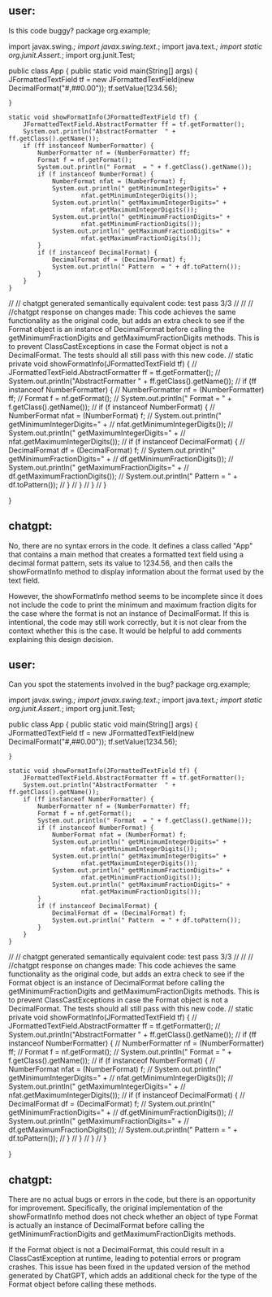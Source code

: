 

## user: 

Is this code buggy?
package org.example;

import javax.swing.*;
import javax.swing.text.*;
import java.text.*;
import static org.junit.Assert.*;
import org.junit.Test;

public class App {
    public static void main(String[] args) {
        JFormattedTextField tf = new JFormattedTextField(new DecimalFormat("#,##0.00"));
        tf.setValue(1234.56);


    }

    static void showFormatInfo(JFormattedTextField tf) {
        JFormattedTextField.AbstractFormatter ff = tf.getFormatter();
        System.out.println("AbstractFormatter  " + ff.getClass().getName());
        if (ff instanceof NumberFormatter) {
            NumberFormatter nf = (NumberFormatter) ff;
            Format f = nf.getFormat();
            System.out.println(" Format  = " + f.getClass().getName());
            if (f instanceof NumberFormat) {
                NumberFormat nfat = (NumberFormat) f;
                System.out.println(" getMinimumIntegerDigits=" +
                        nfat.getMinimumIntegerDigits());
                System.out.println(" getMaximumIntegerDigits=" +
                        nfat.getMaximumIntegerDigits());
                System.out.println(" getMinimumFractionDigits=" +
                        nfat.getMinimumFractionDigits());
                System.out.println(" getMaximumFractionDigits=" +
                        nfat.getMaximumFractionDigits());
            }
            if (f instanceof DecimalFormat) {
                DecimalFormat df = (DecimalFormat) f;
                System.out.println(" Pattern  = " + df.toPattern());
            }
        }
    }


//    // chatgpt generated  semantically equivalent code: test pass 3/3
//    //
//    //chatgpt response on changes made: This code achieves the same functionality as the original code, but adds an extra check to see if the Format object is an instance of DecimalFormat before calling the getMinimumFractionDigits and getMaximumFractionDigits methods. This is to prevent ClassCastExceptions in case the Format object is not a DecimalFormat. The tests should all still pass with this new code.
//    static private void showFormatInfo(JFormattedTextField tf) {
//        JFormattedTextField.AbstractFormatter ff = tf.getFormatter();
//        System.out.println("AbstractFormatter  " + ff.getClass().getName());
//        if (ff instanceof NumberFormatter) {
//            NumberFormatter nf = (NumberFormatter) ff;
//            Format f = nf.getFormat();
//            System.out.println(" Format  = " + f.getClass().getName());
//            if (f instanceof NumberFormat) {
//                NumberFormat nfat = (NumberFormat) f;
//                System.out.println(" getMinimumIntegerDigits=" +
//                        nfat.getMinimumIntegerDigits());
//                System.out.println(" getMaximumIntegerDigits=" +
//                        nfat.getMaximumIntegerDigits());
//                if (f instanceof DecimalFormat) {
//                    DecimalFormat df = (DecimalFormat) f;
//                    System.out.println(" getMinimumFractionDigits=" +
//                            df.getMinimumFractionDigits());
//                    System.out.println(" getMaximumFractionDigits=" +
//                            df.getMaximumFractionDigits());
//                    System.out.println(" Pattern  = " + df.toPattern());
//                }
//            }
//        }
//    }



}

## chatgpt: 

No, there are no syntax errors in the code. It defines a class called "App" that contains a main method that creates a formatted text field using a decimal format pattern, sets its value to 1234.56, and then calls the showFormatInfo method to display information about the format used by the text field. 

However, the showFormatInfo method seems to be incomplete since it does not include the code to print the minimum and maximum fraction digits for the case where the format is not an instance of DecimalFormat. If this is intentional, the code may still work correctly, but it is not clear from the context whether this is the case. It would be helpful to add comments explaining this design decision.

## user: 

Can you spot the statements involved in the bug?
package org.example;

import javax.swing.*;
import javax.swing.text.*;
import java.text.*;
import static org.junit.Assert.*;
import org.junit.Test;

public class App {
    public static void main(String[] args) {
        JFormattedTextField tf = new JFormattedTextField(new DecimalFormat("#,##0.00"));
        tf.setValue(1234.56);


    }

    static void showFormatInfo(JFormattedTextField tf) {
        JFormattedTextField.AbstractFormatter ff = tf.getFormatter();
        System.out.println("AbstractFormatter  " + ff.getClass().getName());
        if (ff instanceof NumberFormatter) {
            NumberFormatter nf = (NumberFormatter) ff;
            Format f = nf.getFormat();
            System.out.println(" Format  = " + f.getClass().getName());
            if (f instanceof NumberFormat) {
                NumberFormat nfat = (NumberFormat) f;
                System.out.println(" getMinimumIntegerDigits=" +
                        nfat.getMinimumIntegerDigits());
                System.out.println(" getMaximumIntegerDigits=" +
                        nfat.getMaximumIntegerDigits());
                System.out.println(" getMinimumFractionDigits=" +
                        nfat.getMinimumFractionDigits());
                System.out.println(" getMaximumFractionDigits=" +
                        nfat.getMaximumFractionDigits());
            }
            if (f instanceof DecimalFormat) {
                DecimalFormat df = (DecimalFormat) f;
                System.out.println(" Pattern  = " + df.toPattern());
            }
        }
    }


//    // chatgpt generated  semantically equivalent code: test pass 3/3
//    //
//    //chatgpt response on changes made: This code achieves the same functionality as the original code, but adds an extra check to see if the Format object is an instance of DecimalFormat before calling the getMinimumFractionDigits and getMaximumFractionDigits methods. This is to prevent ClassCastExceptions in case the Format object is not a DecimalFormat. The tests should all still pass with this new code.
//    static private void showFormatInfo(JFormattedTextField tf) {
//        JFormattedTextField.AbstractFormatter ff = tf.getFormatter();
//        System.out.println("AbstractFormatter  " + ff.getClass().getName());
//        if (ff instanceof NumberFormatter) {
//            NumberFormatter nf = (NumberFormatter) ff;
//            Format f = nf.getFormat();
//            System.out.println(" Format  = " + f.getClass().getName());
//            if (f instanceof NumberFormat) {
//                NumberFormat nfat = (NumberFormat) f;
//                System.out.println(" getMinimumIntegerDigits=" +
//                        nfat.getMinimumIntegerDigits());
//                System.out.println(" getMaximumIntegerDigits=" +
//                        nfat.getMaximumIntegerDigits());
//                if (f instanceof DecimalFormat) {
//                    DecimalFormat df = (DecimalFormat) f;
//                    System.out.println(" getMinimumFractionDigits=" +
//                            df.getMinimumFractionDigits());
//                    System.out.println(" getMaximumFractionDigits=" +
//                            df.getMaximumFractionDigits());
//                    System.out.println(" Pattern  = " + df.toPattern());
//                }
//            }
//        }
//    }



}

## chatgpt: 

There are no actual bugs or errors in the code, but there is an opportunity for improvement. Specifically, the original implementation of the showFormatInfo method does not check whether an object of type Format is actually an instance of DecimalFormat before calling the getMinimumFractionDigits and getMaximumFractionDigits methods. 

If the Format object is not a DecimalFormat, this could result in a ClassCastException at runtime, leading to potential errors or program crashes. This issue has been fixed in the updated version of the method generated by ChatGPT, which adds an additional check for the type of the Format object before calling these methods.